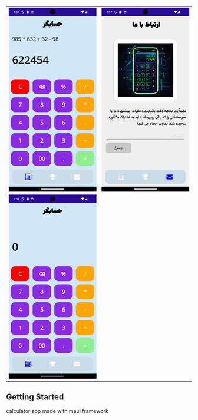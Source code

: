 ﻿ 


 
 <table>
  <tr>
    <td> <img src="./screenshots/Screenshot_1730208431.png" alt="image screenshot" width="300" height="500"></td>
    <td> <img src="./screenshots/Screenshot_1730208448.png" alt="image screenshot" width="300" height="500">
</td>
  </tr>
  <tr>
    <td> <img src="./screenshots/Screenshot_1730208458.png" alt="image screenshot" width="300" height="500"></td>
 
  </tr>
</table>
 

## Getting Started

calculator app made with maui framework 

 

 
 
